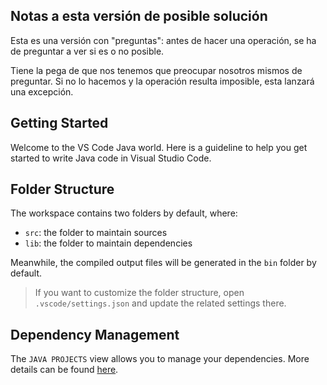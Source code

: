 ## Notas a esta versión de posible solución

Esta es una versión con "preguntas": antes de hacer una operación, se ha de preguntar a ver si es o no posible.

Tiene la pega de que nos tenemos que preocupar nosotros mismos de preguntar. Si no lo hacemos y la operación resulta imposible, esta lanzará una excepción.


## Getting Started

Welcome to the VS Code Java world. Here is a guideline to help you get started to write Java code in Visual Studio Code.

## Folder Structure

The workspace contains two folders by default, where:

- `src`: the folder to maintain sources
- `lib`: the folder to maintain dependencies

Meanwhile, the compiled output files will be generated in the `bin` folder by default.

> If you want to customize the folder structure, open `.vscode/settings.json` and update the related settings there.

## Dependency Management

The `JAVA PROJECTS` view allows you to manage your dependencies. More details can be found [here](https://github.com/microsoft/vscode-java-dependency#manage-dependencies).
